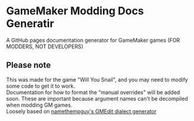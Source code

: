 # GameMaker Modding Docs Generatir
 A GitHub pages documentation generator for GameMaker games (FOR MODDERS, NOT DEVELOPERS)  
## Please note
This was made for the game "Will You Snail", and you may need to modify some code to get it to work.  
Documentation for how to format the "manual overrides" will be added soon. These are important because argument names can't be decompiled when modding GM games.  
Loosely based on [namethempguy's GMEdit dialect generator](https://github.com/Name2781/GMEditDialectGen)
